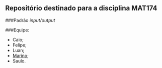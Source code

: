 Repositório destinado para a disciplina MAT174
---------------

###Padrão _input/output_


###Equipe:

- Caio;
- Felipe;
- Luan;
- [Marino](mailto:intmarinoreturn0@gmail.com);
- Saulo.
